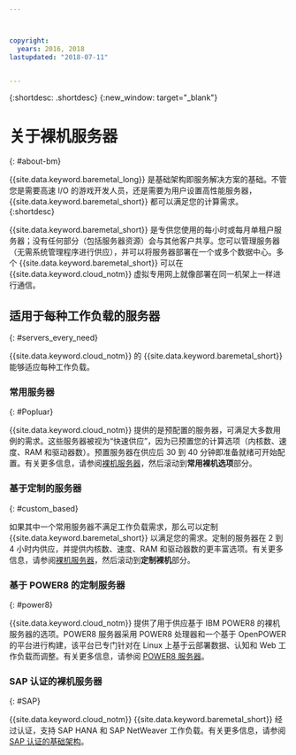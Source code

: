 ```yaml
---



copyright:
  years: 2016, 2018
lastupdated: "2018-07-11"


---
```


{:shortdesc: .shortdesc}
{:new_window: target="_blank"}

# 关于裸机服务器
{: #about-bm}

{{site.data.keyword.baremetal_long}} 是基础架构即服务解决方案的基础。不管您是需要高速 I/O 的游戏开发人员，还是需要为用户设置高性能服务器，{{site.data.keyword.baremetal_short}} 都可以满足您的计算需求。
{:shortdesc}

{{site.data.keyword.baremetal_short}} 是专供您使用的每小时或每月单租户服务器；没有任何部分（包括服务器资源）会与其他客户共享。您可以管理服务器（无需系统管理程序进行供应），并可以将服务器部署在一个或多个数据中心。多个 {{site.data.keyword.baremetal_short}} 可以在 {{site.data.keyword.cloud_notm}} 虚拟专用网上就像部署在同一机架上一样进行通信。 

## 适用于每种工作负载的服务器
{: #servers_every_need}

{{site.data.keyword.cloud_notm}} 的 {{site.data.keyword.baremetal_short}} 能够适应每种工作负载。 

### 常用服务器
{: #Popluar}

{{site.data.keyword.cloud_notm}} 提供的是预配置的服务器，可满足大多数用例的需求。这些服务器被视为“快速供应”，因为已预置您的计算选项（内核数、速度、RAM 和驱动器数）。预置服务器在供应后 30 到 40 分钟即准备就绪可开始配置。有关更多信息，请参阅[裸机服务器](https://www.ibm.com/cloud/bare-metal-servers)，然后滚动到**常用裸机选项**部分。

### 基于定制的服务器
{: #custom_based}

如果其中一个常用服务器不满足工作负载需求，那么可以定制 {{site.data.keyword.baremetal_short}} 以满足您的需求。定制的服务器在 2 到 4 小时内供应，并提供内核数、速度、RAM 和驱动器数的更丰富选项。有关更多信息，请参阅[裸机服务器](https://www.ibm.com/cloud/bare-metal-servers)，然后滚动到**定制裸机**部分。

### 基于 POWER8 的定制服务器
{: #power8}

{{site.data.keyword.cloud_notm}} 提供了用于供应基于 IBM POWER8 的裸机服务器的选项。POWER8 服务器采用 POWER8 处理器和一个基于 OpenPOWER 的平台进行构建，该平台已专门针对在 Linux 上基于云部署数据、认知和 Web 工作负载而调整。有关更多信息，请参阅 [POWER8 服务器](https://www.ibm.com/cloud/bare-metal-servers/power)。

### SAP 认证的裸机服务器
{: #SAP}

{{site.data.keyword.cloud_notm}} {{site.data.keyword.baremetal_short}} 经过认证，支持 SAP HANA 和 SAP NetWeaver 工作负载。有关更多信息，请参阅 [SAP 认证的基础架构](https://www.ibm.com/cloud/bare-metal-servers/sap)。
